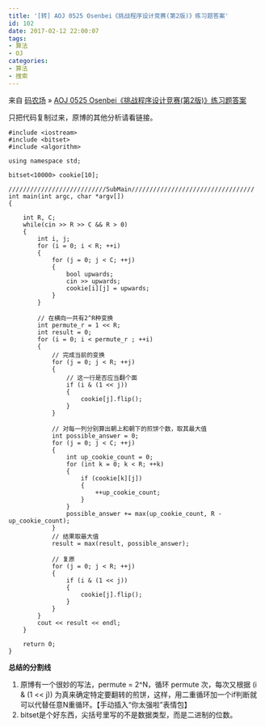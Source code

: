```yaml
---
title: '[转] AOJ 0525 Osenbei《挑战程序设计竞赛(第2版)》练习题答案'
id: 102
date: 2017-02-12 22:00:07
tags:
- 算法
- OJ
categories:
- 算法
- 搜索
---
```


来自 [码农场](http://www.hankcs.com/) » [AOJ 0525 Osenbei《挑战程序设计竞赛(第2版)》练习题答案](http://www.hankcs.com/program/cpp/aoj-0525-osenbei-challenge-programming-contest-2nd-edition-exercises-answers.html)

只把代码复制过来，原博的其他分析请看链接。
```
#include <iostream>
#include <bitset>
#include <algorithm>

using namespace std;

bitset<10000> cookie[10];

///////////////////////////SubMain//////////////////////////////////
int main(int argc, char *argv[])
{

    int R, C;
    while(cin >> R >> C && R > 0)
    {
        int i, j;
        for (i = 0; i < R; ++i)
        {
            for (j = 0; j < C; ++j)
            {
                bool upwards;
                cin >> upwards;
                cookie[i][j] = upwards;
            }
        }

        // 在横向一共有2^R种变换
        int permute_r = 1 << R;
        int result = 0;
        for (i = 0; i < permute_r ; ++i)
        {
            // 完成当前的变换
            for (j = 0; j < R; ++j)
            {
                // 这一行是否应当翻个面
                if (i & (1 << j))
                {
                    cookie[j].flip();
                }
            }

            // 对每一列分别算出朝上和朝下的煎饼个数，取其最大值
            int possible_answer = 0;
            for (j = 0; j < C; ++j)
            {
                int up_cookie_count = 0;
                for (int k = 0; k < R; ++k)
                {
                    if (cookie[k][j])
                    {
                        ++up_cookie_count;
                    }
                }
                possible_answer += max(up_cookie_count, R - up_cookie_count);
            }
            // 结果取最大值
            result = max(result, possible_answer);

            // 复原
            for (j = 0; j < R; ++j)
            {
                if (i & (1 << j))
                {
                    cookie[j].flip();
                }
            }
        }
        cout << result << endl;
    }

    return 0;
}
```

____________________总结的分割线____________________

1.  原博有一个很妙的写法，permute = 2^N，循环 permute 次，每次又根据 (i & (1 << j)) 为真来确定特定要翻转的煎饼，这样，用二重循环加一个if判断就可以代替任意N重循环。【手动插入“你太强啦”表情包】
2.  bitset是个好东西，尖括号里写的不是数据类型，而是二进制的位数。